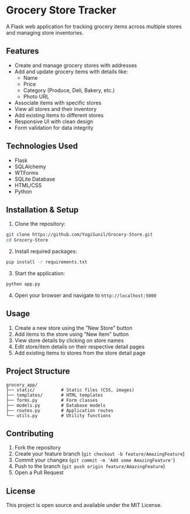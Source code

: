 
# Grocery Store Tracker

A Flask web application for tracking grocery items across multiple stores and managing store inventories.

## Features

- Create and manage grocery stores with addresses
- Add and update grocery items with details like:
  - Name
  - Price
  - Category (Produce, Deli, Bakery, etc.)
  - Photo URL
- Associate items with specific stores
- View all stores and their inventory
- Add existing items to different stores
- Responsive UI with clean design
- Form validation for data integrity

## Technologies Used

- Flask
- SQLAlchemy
- WTForms
- SQLite Database
- HTML/CSS
- Python

## Installation & Setup

1. Clone the repository:
```bash
git clone https://github.com/YogiSunil/Grocery-Store.git
cd Grocery-Store
```

2. Install required packages:
```bash
pip install -r requirements.txt
```

3. Start the application:
```bash
python app.py
```

4. Open your browser and navigate to `http://localhost:5000`

## Usage

1. Create a new store using the "New Store" button
2. Add items to the store using "New Item" button
3. View store details by clicking on store names
4. Edit store/item details on their respective detail pages
5. Add existing items to stores from the store detail page

## Project Structure

```
grocery_app/
├── static/          # Static files (CSS, images)
├── templates/       # HTML templates
├── forms.py         # Form classes
├── models.py        # Database models
├── routes.py        # Application routes
└── utils.py         # Utility functions
```

## Contributing

1. Fork the repository
2. Create your feature branch (`git checkout -b feature/AmazingFeature`)
3. Commit your changes (`git commit -m 'Add some AmazingFeature'`)
4. Push to the branch (`git push origin feature/AmazingFeature`)
5. Open a Pull Request

## License

This project is open source and available under the MIT License.
